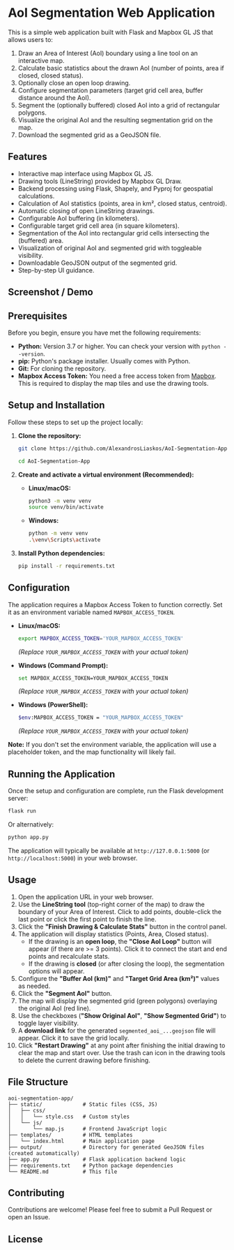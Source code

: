 # AoI Segmentation Web Application 

This is a simple web application built with Flask and Mapbox GL JS that allows users to:

1.  Draw an Area of Interest (AoI) boundary using a line tool on an interactive map.
2.  Calculate basic statistics about the drawn AoI (number of points, area if closed, closed status).
3.  Optionally close an open loop drawing.
4.  Configure segmentation parameters (target grid cell area, buffer distance around the AoI).
5.  Segment the (optionally buffered) closed AoI into a grid of rectangular polygons.
6.  Visualize the original AoI and the resulting segmentation grid on the map.
7.  Download the segmented grid as a GeoJSON file.

## Features

*   Interactive map interface using Mapbox GL JS.
*   Drawing tools (LineString) provided by Mapbox GL Draw.
*   Backend processing using Flask, Shapely, and Pyproj for geospatial calculations.
*   Calculation of AoI statistics (points, area in km², closed status, centroid).
*   Automatic closing of open LineString drawings.
*   Configurable AoI buffering (in kilometers).
*   Configurable target grid cell area (in square kilometers).
*   Segmentation of the AoI into rectangular grid cells intersecting the (buffered) area.
*   Visualization of original AoI and segmented grid with toggleable visibility.
*   Downloadable GeoJSON output of the segmented grid.
*   Step-by-step UI guidance.

## Screenshot / Demo


## Prerequisites

Before you begin, ensure you have met the following requirements:

*   **Python:** Version 3.7 or higher. You can check your version with `python --version`.
*   **pip:** Python's package installer. Usually comes with Python.
*   **Git:** For cloning the repository.
*   **Mapbox Access Token:** You need a free access token from [Mapbox](https://www.mapbox.com/). This is required to display the map tiles and use the drawing tools.

## Setup and Installation

Follow these steps to set up the project locally:

1.  **Clone the repository:**
    ```bash
    git clone https://github.com/AlexandrosLiaskos/AoI-Segmentation-App 
    
    cd AoI-Segmentation-App
    ```

2.  **Create and activate a virtual environment (Recommended):**
    *   **Linux/macOS:**
        ```bash
        python3 -m venv venv
        source venv/bin/activate
        ```
    *   **Windows:**
        ```bash
        python -m venv venv
        .\venv\Scripts\activate
        ```

3.  **Install Python dependencies:**
    ```bash
    pip install -r requirements.txt
    ```

## Configuration

The application requires a Mapbox Access Token to function correctly. Set it as an environment variable named `MAPBOX_ACCESS_TOKEN`.

*   **Linux/macOS:**
    ```bash
    export MAPBOX_ACCESS_TOKEN='YOUR_MAPBOX_ACCESS_TOKEN'
    ```
    *(Replace `YOUR_MAPBOX_ACCESS_TOKEN` with your actual token)*

*   **Windows (Command Prompt):**
    ```bash
    set MAPBOX_ACCESS_TOKEN=YOUR_MAPBOX_ACCESS_TOKEN
    ```
    *(Replace `YOUR_MAPBOX_ACCESS_TOKEN` with your actual token)*

*   **Windows (PowerShell):**
    ```bash
    $env:MAPBOX_ACCESS_TOKEN = "YOUR_MAPBOX_ACCESS_TOKEN"
    ```
    *(Replace `YOUR_MAPBOX_ACCESS_TOKEN` with your actual token)*

**Note:** If you don't set the environment variable, the application will use a placeholder token, and the map functionality will likely fail.

## Running the Application

Once the setup and configuration are complete, run the Flask development server:

```bash
flask run
```

Or alternatively:

```bash
python app.py
```

The application will typically be available at `http://127.0.0.1:5000` (or `http://localhost:5000`) in your web browser.

## Usage

1.  Open the application URL in your web browser.
2.  Use the **LineString tool** (top-right corner of the map) to draw the boundary of your Area of Interest. Click to add points, double-click the last point or click the first point to finish the line.
3.  Click the **"Finish Drawing & Calculate Stats"** button in the control panel.
4.  The application will display statistics (Points, Area, Closed status).
    *   If the drawing is an **open loop**, the **"Close AoI Loop"** button will appear (if there are >= 3 points). Click it to connect the start and end points and recalculate stats.
    *   If the drawing is **closed** (or after closing the loop), the segmentation options will appear.
5.  Configure the **"Buffer AoI (km)"** and **"Target Grid Area (km²)"** values as needed.
6.  Click the **"Segment AoI"** button.
7.  The map will display the segmented grid (green polygons) overlaying the original AoI (red line).
8.  Use the checkboxes (**"Show Original AoI"**, **"Show Segmented Grid"**) to toggle layer visibility.
9.  A **download link** for the generated `segmented_aoi_...geojson` file will appear. Click it to save the grid locally.
10. Click **"Restart Drawing"** at any point after finishing the initial drawing to clear the map and start over. Use the trash can icon in the drawing tools to delete the current drawing before finishing.

## File Structure

```
aoi-segmentation-app/
├── static/             # Static files (CSS, JS)
│   ├── css/
│   │   └── style.css   # Custom styles
│   └── js/
│       └── map.js      # Frontend JavaScript logic
├── templates/          # HTML templates
│   └── index.html      # Main application page
├── output/             # Directory for generated GeoJSON files (created automatically)
├── app.py              # Flask application backend logic
├── requirements.txt    # Python package dependencies
└── README.md           # This file
```

## Contributing

Contributions are welcome! Please feel free to submit a Pull Request or open an Issue.

## License

